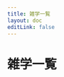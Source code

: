 ```yaml
---
title: 雑学一覧
layout: doc
editLink: false
---
```


# 雑学一覧

<script setup>
import { data as articles } from '../.vitepress/theme/data/knowledge.data.js'
</script>

<ArticleList :articles="articles" />
